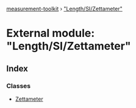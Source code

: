 [measurement-toolkit](../README.md) › ["Length/SI/Zettameter"](_length_si_zettameter_.md)

# External module: "Length/SI/Zettameter"

## Index

### Classes

* [Zettameter](../classes/_length_si_zettameter_.zettameter.md)
